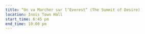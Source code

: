 ```yaml
---
title: “On va Marcher sur l’Everest” (The Summit of Desire)
location: Innis Town Hall
start_time: 6:45 pm
end_time: 10:00 pm
---
```

